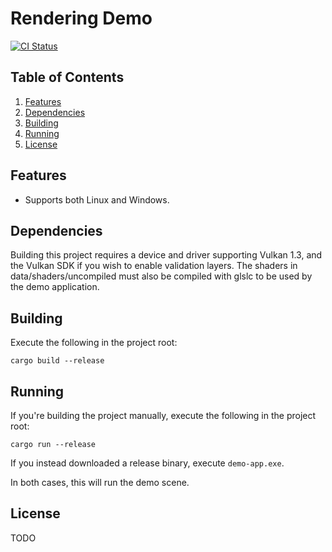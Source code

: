 # Rendering Demo

[![CI Status](https://github.com/NMGardiner/rendering-demo/actions/workflows/generate-docs.yml/badge.svg)](https://nmgardiner.github.io/rendering-demo/)

## Table of Contents

1. [Features](#features)
1. [Dependencies](#dependencies)
1. [Building](#building)
1. [Running](#running)
1. [License](#license)

## Features

- Supports both Linux and Windows.

## Dependencies

Building this project requires a device and driver supporting Vulkan 1.3, and the Vulkan SDK if you wish to enable validation layers. The shaders in data/shaders/uncompiled must also be compiled with glslc to be used by the demo application.

## Building

Execute the following in the project root:

`cargo build --release`

## Running

If you're building the project manually, execute the following in the project root:

`cargo run --release`

If you instead downloaded a release binary, execute `demo-app.exe`.

In both cases, this will run the demo scene.

## License

TODO